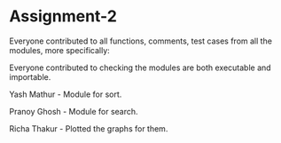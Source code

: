 # Assignment-2

Everyone contributed to all functions, comments, test cases from all the modules, more specifically:

Everyone contributed to checking the modules are both executable and importable.

Yash Mathur - Module for sort. </b>

Pranoy Ghosh - Module for search. </b>

Richa Thakur - Plotted the graphs for them.
